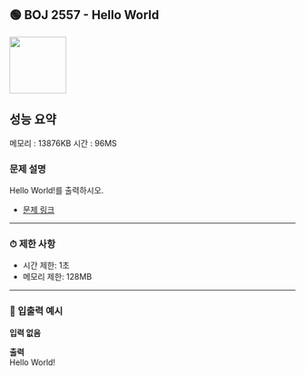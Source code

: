 ## 🟢 BOJ 2557 - Hello World

<img src="https://github.com/user-attachments/assets/91450c43-75ff-40f2-867e-6f45bd184594" width="100" />

## 성능 요약
메모리 : 13876KB
시간   : 96MS

### 문제 설명
Hello World!를 출력하시오.  

- [문제 링크](https://www.acmicpc.net/problem/2557)

---

### ⏱ 제한 사항
- 시간 제한: 1초  
- 메모리 제한: 128MB  

---

### 🧾 입출력 예시

**입력 없음**

**출력**  
Hello World!
